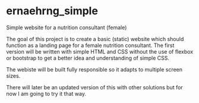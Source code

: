 # ernaehrng_simple
Simple website for a nutrition consultant (female)

The goal of this project is to create a basic (static) website which should function as a landing page for a female nutrition consultant.
The first version will be written with simple HTML and CSS without the use of flexbox or bootstrap to get a better idea and understanding of simple CSS.

The webiste will be built fully responsible so it adapts to multiple screen sizes.

There will later be an updated version of this with other solutions but for now I am going to try it that way.
